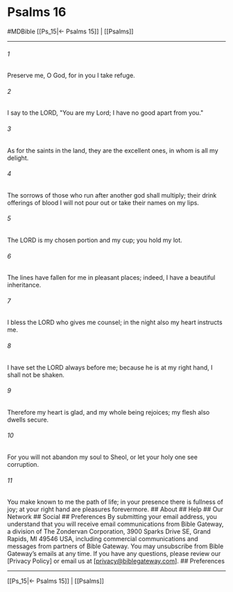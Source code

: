 # Psalms 16
#MDBible
[[Ps_15|← Psalms 15]] | [[Psalms]]

***






###### 1 


Preserve me, O God, for in you I take refuge. 





###### 2 


I say to the LORD, "You are my Lord; I have no good apart from you." 





###### 3 


As for the saints in the land, they are the excellent ones, in whom is all my delight. 





###### 4 


The sorrows of those who run after another god shall multiply; their drink offerings of blood I will not pour out or take their names on my lips. 





###### 5 


The LORD is my chosen portion and my cup; you hold my lot. 





###### 6 


The lines have fallen for me in pleasant places; indeed, I have a beautiful inheritance. 





###### 7 


I bless the LORD who gives me counsel; in the night also my heart instructs me. 





###### 8 


I have set the LORD always before me; because he is at my right hand, I shall not be shaken. 





###### 9 


Therefore my heart is glad, and my whole being rejoices; my flesh also dwells secure. 





###### 10 


For you will not abandon my soul to Sheol, or let your holy one see corruption. 





###### 11 


You make known to me the path of life; in your presence there is fullness of joy; at your right hand are pleasures forevermore. ## About ## Help ## Our Network ## Social ## Preferences By submitting your email address, you understand that you will receive email communications from Bible Gateway, a division of The Zondervan Corporation, 3900 Sparks Drive SE, Grand Rapids, MI 49546 USA, including commercial communications and messages from partners of Bible Gateway. You may unsubscribe from Bible Gateway&rsquo;s emails at any time. If you have any questions, please review our [Privacy Policy] or email us at [privacy@biblegateway.com]. ## Preferences

***

[[Ps_15|← Psalms 15]] | [[Psalms]]
